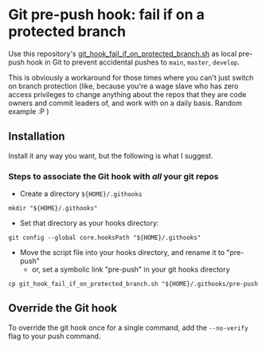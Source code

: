 # Git pre-push hook: fail if on a protected branch

Use this repository's [git_hook_fail_if_on_protected_branch.sh](./git_hook_fail_if_on_protected_branch.sh) as local pre-push hook 
in Git to prevent accidental pushes to `main`, `master`, `develop`.

This is obviously a workaround for those times where you can't just switch on branch protection (like, because 
you're a wage slave who has zero access privileges to change anything about the repos that they are code owners 
and commit leaders of, and work with on a daily basis. Random example :P )

## Installation

Install it any way you want, but the following  is what I suggest.

### Steps to associate the Git hook with _all_ your git repos

* Create a directory `${HOME}/.githooks`
```
mkdir "${HOME}/.githooks"
```
* Set that directory as your hooks directory:
```
git config --global core.hooksPath "${HOME}/.githooks"
```
* Move the script file into your hooks directory, and rename it to "pre-push" 
  * or, set a symbolic link "pre-push" in your git hooks directory
```
cp git_hook_fail_if_on_protected_branch.sh "${HOME}/.githooks/pre-push
```

## Override the Git hook

To override the git hook once for a single command, add the `--no-verify` flag to your push command.


